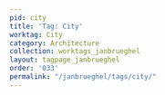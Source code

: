 ```yaml
---
pid: city
title: 'Tag: City'
worktag: City
category: Architecture
collection: worktags_janbrueghel
layout: tagpage_janbrueghel
order: '033'
permalink: "/janbrueghel/tags/city/"
---
```

